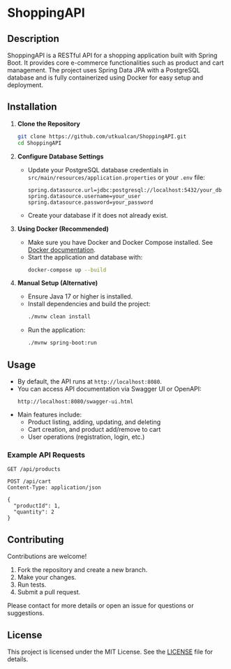 # ShoppingAPI

## Description
ShoppingAPI is a RESTful API for a shopping application built with Spring Boot. It provides core e-commerce functionalities such as product and cart management. The project uses Spring Data JPA with a PostgreSQL database and is fully containerized using Docker for easy setup and deployment.

## Installation

1. **Clone the Repository**
   ```bash
   git clone https://github.com/utkualcan/ShoppingAPI.git
   cd ShoppingAPI
   ```

2. **Configure Database Settings**
   - Update your PostgreSQL database credentials in `src/main/resources/application.properties` or your `.env` file:
     ```
     spring.datasource.url=jdbc:postgresql://localhost:5432/your_db
     spring.datasource.username=your_user
     spring.datasource.password=your_password
     ```
   - Create your database if it does not already exist.

3. **Using Docker (Recommended)**
   - Make sure you have Docker and Docker Compose installed. See [Docker documentation](https://docs.docker.com/get-docker/).
   - Start the application and database with:
     ```bash
     docker-compose up --build
     ```

4. **Manual Setup (Alternative)**
   - Ensure Java 17 or higher is installed.
   - Install dependencies and build the project:
     ```bash
     ./mvnw clean install
     ```
   - Run the application:
     ```bash
     ./mvnw spring-boot:run
     ```

## Usage

- By default, the API runs at `http://localhost:8080`.
- You can access API documentation via Swagger UI or OpenAPI:
  ```
  http://localhost:8080/swagger-ui.html
  ```
- Main features include:
  - Product listing, adding, updating, and deleting
  - Cart creation, and product add/remove to cart
  - User operations (registration, login, etc.)

### Example API Requests

```http
GET /api/products
```

```http
POST /api/cart
Content-Type: application/json

{
  "productId": 1,
  "quantity": 2
}
```

## Contributing

Contributions are welcome!

1. Fork the repository and create a new branch.
2. Make your changes.
3. Run tests.
4. Submit a pull request.

Please contact for more details or open an issue for questions or suggestions.

## License

This project is licensed under the MIT License. See the [LICENSE](LICENSE) file for details.

